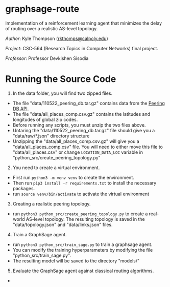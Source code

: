 # graphsage-route
Implementation of a reinforcement learning agent that minimizes the delay of routing over a realistic AS-level topology. 

*Author*: Kyle Thompson (rkthomps@calpoly.edu)

*Project*: CSC-564 (Research Topics in Computer Networks) final project.

*Professor*: Professor Devkishen Sisodia

# Running the Source Code
1. In the data folder, you will find two zipped files. 
  - The file "data/110522_peering_db.tar.gz" contains data from the [Peering DB API](https://www.peeringdb.com/apidocs/).
  - The file "data/all_places_comp.csv.gz" contains the latitudes and longitudes of global zip codes. 
  - Before running any scripts, you must unzip the two files above.
  - Untaring the "data/110522_peering_db.tar.gz" file should give you a "data/raw/*.json" directory structure
  - Unzipping the "data/all_places_comp.csv.gz" will give you a "data/all_places_comp.csv" file. 
  You will need to either move this file to "data/all_places.csv" or change `LOCATION_DATA_LOC` variable in "python_src/create_peering_topology.py"
 
2. You need to create a virtual environment.
- First run `python3 -m venv venv` to create the environment. 
- Then run `pip3 install -r requirements.txt` to install the necessary packages.
- run `source venv/bin/activate` to activate the virtual environment

3. Creating a realistic peering topology.
- run `python3 python_src/create_peering_topology.py` to create a real-world AS-level topology. 
The resulting topology is saved in the "data/topology.json" and "data/links.json" files.

4. Train a GraphSage agent.
- run `python3 python_src/train_sage.py` to train a graphsage agent.
- You can modify the training hyperparameters by modifying the file "python_src/train_sage.py".
- The resulting model will be saved to the directory "models/<current date and type>"

5. Evaluate the GraphSage agent against classical routing algorithms.
- 




